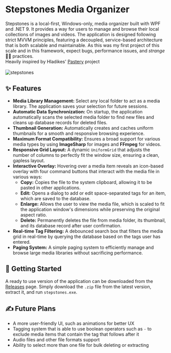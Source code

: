# Stepstones Media Organizer
Stepstones is a local-first, Windows-only, media organizer built with WPF and .NET 9. It provides a way for users to manage and
browse their local collections of images and videos. The application is designed following strict MVVM principles, featuring a decoupled,
service-based architecture that is both scalable and maintainable. As this was my first project of this scale and in this framework, expect bugs,
performance issues, and *strange* 🧙‍♂️ practices.<br>
Heavily inspired by Hladikes' [Pastery](https://github.com/Hladikes/pastery) project<br><br>
![stepstones](https://github.com/user-attachments/assets/9dc052ec-4174-495e-b600-d4d2f3bf289a)

## ✨ Features

- **Media Library Management:** Select any local folder to act as a media library. The application saves your selection for future sessions.
- **Automatic Data Synchronization:** On startup, the application automatically scans the selected media folder to find new files and cleans up database records for deleted files.
- **Thumbnail Generation:** Automatically creates and caches uniform thumbnails for a smooth and responsive browsing experience.
- **Maximum Format Compatibility:** Ensures a broad support for various media types by using **ImageSharp** for images and **FFmpeg** for videos.
- **Responsive Grid Layout:** A dynamic `UniformGrid` that adjusts the number of columns to perfectly fit the window size, ensuring a clean, gapless layout.
- **Interactive Overlay:** Hovering over a media item reveals an icon-based overlay with four command buttons that interact with the media file in various ways:
  - **Copy:** Copies the file to the system clipboard, allowing it to be pasted in other applications.
  - **Edit:** Opens a dialog to add or edit space-separated tags for an item, which are saved to the database.
  - **Enlarge:** Allows the user to view the media file, which is scaled to fit the application window's dimensions while preserving the original aspect ratio.
  - **Delete:** Permanently deletes the file from media folder, its thumbnail, and its database record after user confirmation.
- **Real-time Tag Filtering:** A debounced search box that filters the media grid in real-time by querying the database based on the tags user has entered.
- **Paging System:** A simple paging system to efficiently manage and browse large media libraries without sacrificing performance.

## 🚀 Getting Started
A ready to use version of the application can be downloaded from the [Releases](https://github.com/boongxs/Stepstones/releases) page. 
Simply download the `.zip` file from the latest version, extract it, and run `stepstones.exe`.

## ✍️ Future Plans
- A more user-friendly UI, such as animations for better UX
- Tagging system that is able to use boolean operators such as `-` to exclude media items that contain the tag that follows after it
- Audio files and other file formats support
- Ability to select more than one file for bulk deleting or extracting
